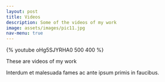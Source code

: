 ```yaml
---
layout: post
title: Videos
description: Some of the videos of my work
image: assets/images/pic11.jpg
nav-menu: true
---
```


{% youtube oHg5SJYRHA0 500 400 %}

These are videos of my work

Interdum et malesuada fames ac ante ipsum primis in faucibus.
